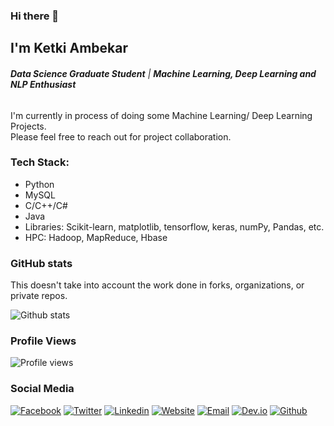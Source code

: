 ### Hi there 👋

## I'm Ketki Ambekar
###### ***Data Science Graduate Student*** | ***Machine Learning, Deep Learning and NLP Enthusiast***

I'm currently in process of doing some Machine Learning/ Deep Learning Projects. <br>
Please feel free to reach out for project collaboration. 

### Tech Stack:

* Python
* MySQL
* C/C++/C#
* Java
* Libraries: Scikit-learn, matplotlib, tensorflow, keras, numPy, Pandas, etc. 
* HPC: Hadoop, MapReduce, Hbase

### GitHub stats

This doesn't take into account the work done in forks, organizations, or private repos.

![Github stats](https://github-readme-stats.vercel.app/api?username=ketkiambekar&theme=vue&show_icons=true)

### Profile Views
![Profile views](https://gpvc.arturio.dev/ketkiambekar)


### Social Media

[![Facebook][1.1]][1]
[![Twitter][2.1]][2]
[![Linkedin][3.1]][3]
[![Website][4.1]][4]
[![Email][5.1]][5]
[![Dev.io][6.1]][6]
[![Github][7.1]][7]


<!-- links to social media icons -->
<!-- no need to change these -->

<!-- icons with padding -->

[1.1]: https://i.ibb.co/xSyhNZ2/facebook-f-brands-3.png (Facebook)
[2.1]: https://i.ibb.co/JH8SLwp/twitter-brands-2.png (Twitter)
[3.1]: https://i.ibb.co/9Hm0z6f/linkedin-brands-2.png (Linkedin)
[4.1]: https://i.ibb.co/Qj8nL7d/link-solid-3.png (Website)
[5.1]: https://i.ibb.co/zZh0YKm/envelope-solid-2.png (Email)
[6.1]: https://i.ibb.co/djQx74k/dev-brands-2.png (Dev)
[7.1]: https://i.ibb.co/whmTDdy/github-brands-2.png (Github)











<!-- links to your social media accounts -->
<!-- update these accordingly -->

[1]: https://www.facebook.com/bend.it.like.ketki/
[2]: http://www.twitter.com/benditlikeketki
[3]: https://www.linkedin.com/in/ketki-ambekar/
[4]: https://ketkiambekar.com/
[5]: mailto:ambekar.ketki@gmail.com
[6]: https://dev.to/ketkiambekar
[7]: http://www.github.com/ketkiambekar
